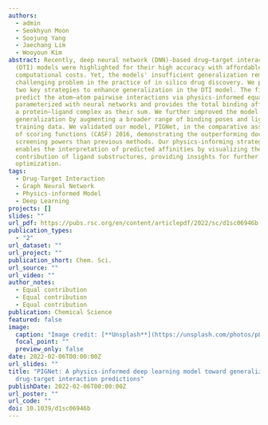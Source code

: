 ```yaml
---
authors:
  - admin
  - Seokhyun Moon
  - Soojung Yang
  - Jaechang Lim
  - Wooyoun Kim
abstract: Recently, deep neural network (DNN)-based drug–target interaction
  (DTI) models were highlighted for their high accuracy with affordable
  computational costs. Yet, the models' insufficient generalization remains a
  challenging problem in the practice of in silico drug discovery. We propose
  two key strategies to enhance generalization in the DTI model. The first is to
  predict the atom–atom pairwise interactions via physics-informed equations
  parameterized with neural networks and provides the total binding affinity of
  a protein–ligand complex as their sum. We further improved the model
  generalization by augmenting a broader range of binding poses and ligands to
  training data. We validated our model, PIGNet, in the comparative assessment
  of scoring functions (CASF) 2016, demonstrating the outperforming docking and
  screening powers than previous methods. Our physics-informing strategy also
  enables the interpretation of predicted affinities by visualizing the
  contribution of ligand substructures, providing insights for further ligand
  optimization.
tags:
  - Drug-Target Interaction
  - Graph Neural Network
  - Physics-informed Model
  - Deep Learning
projects: []
slides: ""
url_pdf: https://pubs.rsc.org/en/content/articlepdf/2022/sc/d1sc06946b
publication_types:
  - "2"
url_dataset: ""
url_project: ""
publication_short: Chem. Sci.
url_source: ""
url_video: ""
author_notes:
  - Equal contribution
  - Equal contribution
  - Equal contribution
publication: Chemical Science
featured: false
image:
  caption: "Image credit: [**Unsplash**](https://unsplash.com/photos/pLCdAaMFLTE)"
  focal_point: ""
  preview_only: false
date: 2022-02-06T00:00:00Z
url_slides: ""
title: "PIGNet: A physics-informed deep learning model toward generalized
  drug-target interaction predictions"
publishDate: 2022-02-06T00:00:00Z
url_poster: ""
url_code: ""
doi: 10.1039/d1sc06946b
---
```

